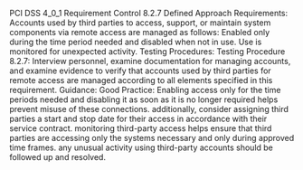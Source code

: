 PCI DSS 4_0_1 Requirement Control 8.2.7 Defined Approach Requirements: Accounts used by third parties to access, support, or maintain system components via remote access are managed as follows: Enabled only during the time period needed and disabled when not in use. Use is monitored for unexpected activity. Testing Procedures: Testing Procedure 8.2.7: Interview personnel, examine documentation for managing accounts, and examine evidence to verify that accounts used by third parties for remote access are managed according to all elements specified in this requirement. Guidance: Good Practice: Enabling access only for the time periods needed and disabling it as soon as it is no longer required helps prevent misuse of these connections. additionally, consider assigning third parties a start and stop date for their access in accordance with their service contract. monitoring third-party access helps ensure that third parties are accessing only the systems necessary and only during approved time frames. any unusual activity using third-party accounts should be followed up and resolved.